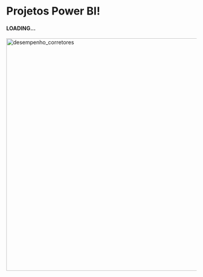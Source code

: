 # Projetos Power BI!

#### LOADING...

<img width="615" alt="desempenho_corretores" src="https://user-images.githubusercontent.com/65472072/171536413-076cc900-c79d-4346-b99d-f07519d63806.PNG">
